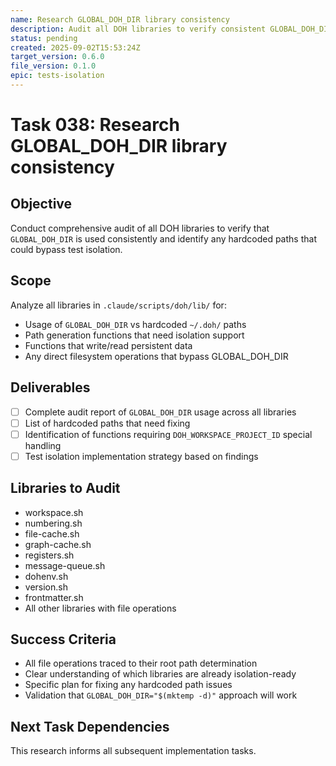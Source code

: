 ```yaml
---
name: Research GLOBAL_DOH_DIR library consistency
description: Audit all DOH libraries to verify consistent GLOBAL_DOH_DIR usage and identify hardcoded paths
status: pending
created: 2025-09-02T15:53:24Z
target_version: 0.6.0
file_version: 0.1.0
epic: tests-isolation
---
```


# Task 038: Research GLOBAL_DOH_DIR library consistency

## Objective
Conduct comprehensive audit of all DOH libraries to verify that `GLOBAL_DOH_DIR` is used consistently and identify any hardcoded paths that could bypass test isolation.

## Scope
Analyze all libraries in `.claude/scripts/doh/lib/` for:
- Usage of `GLOBAL_DOH_DIR` vs hardcoded `~/.doh/` paths
- Path generation functions that need isolation support
- Functions that write/read persistent data
- Any direct filesystem operations that bypass GLOBAL_DOH_DIR

## Deliverables
- [ ] Complete audit report of `GLOBAL_DOH_DIR` usage across all libraries
- [ ] List of hardcoded paths that need fixing
- [ ] Identification of functions requiring `DOH_WORKSPACE_PROJECT_ID` special handling
- [ ] Test isolation implementation strategy based on findings

## Libraries to Audit
- workspace.sh
- numbering.sh  
- file-cache.sh
- graph-cache.sh
- registers.sh
- message-queue.sh
- dohenv.sh
- version.sh
- frontmatter.sh
- All other libraries with file operations

## Success Criteria
- All file operations traced to their root path determination
- Clear understanding of which libraries are already isolation-ready
- Specific plan for fixing any hardcoded path issues
- Validation that `GLOBAL_DOH_DIR="$(mktemp -d)"` approach will work

## Next Task Dependencies
This research informs all subsequent implementation tasks.